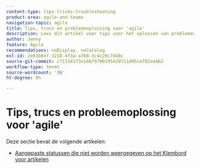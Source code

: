 ```yaml
---
content-type: tips-tricks-troubleshooting
product-area: agile-and-teams
navigation-topic: agile
title: Tips, trucs en probleemoplossing voor 'agile'
description: Lees dit artikel voor tips voor het oplossen van problemen in een bestand.
author: Jenny
feature: Agile
recommendations: noDisplay, noCatalog
exl-id: 2e03b6ef-3218-4f3a-a768-3c4c20c7d48c
source-git-commit: c711541f3e166f9700195420711d95ce782a44b2
workflow-type: tm+mt
source-wordcount: '36'
ht-degree: 0%

---
```


# Tips, trucs en probleemoplossing voor &#39;agile&#39;

Deze sectie bevat de volgende artikelen:

* [Aangepaste statussen die niet worden weergegeven op het Klembord voor artikelen](../../agile/tips-tricks-and-troubleshooting/custom-status-does-not-show.md)
